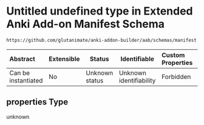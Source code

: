 # Untitled undefined type in Extended Anki Add-on Manifest Schema

```txt
https://github.com/glutanimate/anki-addon-builder/aab/schemas/manifest.schema.json#/properties
```




| Abstract            | Extensible | Status         | Identifiable            | Custom Properties | Additional Properties | Access Restrictions | Defined In                                                                              |
| :------------------ | ---------- | -------------- | ----------------------- | :---------------- | --------------------- | ------------------- | --------------------------------------------------------------------------------------- |
| Can be instantiated | No         | Unknown status | Unknown identifiability | Forbidden         | Allowed               | none                | [manifest.schema.json\*](../../aab/schemas/manifest.schema.json "open original schema") |

## properties Type

unknown
